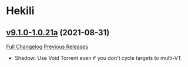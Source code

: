 # Hekili

## [v9.1.0-1.0.21a](https://github.com/Hekili/hekili/tree/v9.1.0-1.0.21a) (2021-08-31)
[Full Changelog](https://github.com/Hekili/hekili/compare/v9.1.0-1.0.21...v9.1.0-1.0.21a) [Previous Releases](https://github.com/Hekili/hekili/releases)

- Shadow:  Use Void Torrent even if you don't cycle targets to multi-VT.  
